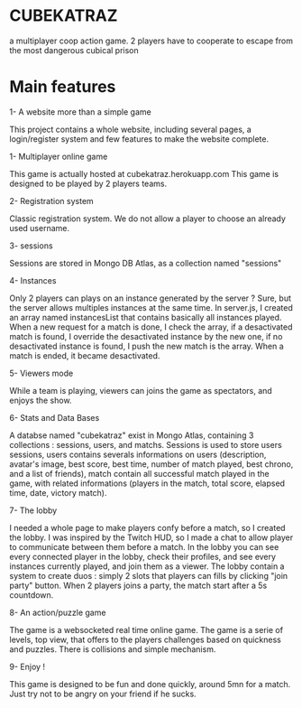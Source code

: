 # CUBEKATRAZ
a multiplayer coop action game. 2 players have to cooperate to escape from the most dangerous cubical prison



# Main features
1- A website more than a simple game

This project contains a whole website, including several pages, a login/register system and few features to make the website complete.


1- Multiplayer online game

This game is actually hosted at cubekatraz.herokuapp.com
This game is designed to be played by 2 players teams.


2- Registration system

Classic registration system. We do not allow a player to choose an already used username.


3- sessions

Sessions are stored in Mongo DB Atlas, as a collection named "sessions"


4- Instances

Only 2 players can plays on an instance generated by the server ? Sure, but the server allows multiples instances at the same time. In server.js, I created an array named instancesList that contains basically all instances played. When a new request for a match is done, I check the array, if a desactivated match is found, I override the desactivated instance by the new one, if no desactivated instance is found, I push the new match is the array. When a match is ended, it became desactivated.


5- Viewers mode

While a team is playing, viewers can joins the game as spectators, and enjoys the show.


6- Stats and Data Bases

A databse named "cubekatraz" exist in Mongo Atlas, containing 3 collections : sessions, users, and matchs. Sessions is used to store users sessions, users contains severals informations on users (description, avatar's image, best score, best time, number of match played, best chrono, and a list of friends), match contain all successful match played in the game, with related informations (players in the match, total score, elapsed time, date, victory match).


7- The lobby

I needed a whole page to make players confy before a match, so I created the lobby. I was inspired by the Twitch HUD, so I made a chat to allow player to communicate between them before a match. In the lobby you can see every connected player in the lobby, check their profiles, and see every instances currently played, and join them as a viewer. The lobby contain a system to create duos : simply 2 slots that players can fills by clicking "join party" button. When 2 players joins a party, the match start after a 5s countdown.


8- An action/puzzle game

The game is a websocketed real time online game. The game is a serie of levels, top view, that offers to the players challenges based on quickness and puzzles. There is collisions and simple mechanism.


9- Enjoy !

This game is designed to be fun and done quickly, around 5mn for a match. Just try not to be angry on your friend if he sucks.
